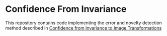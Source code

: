 # Confidence From Invariance
This repository contains code implementing the error and novelty detection method described in [Confidence from Invariance to Image
Transformations](https://arxiv.org/abs/1804.00657)
